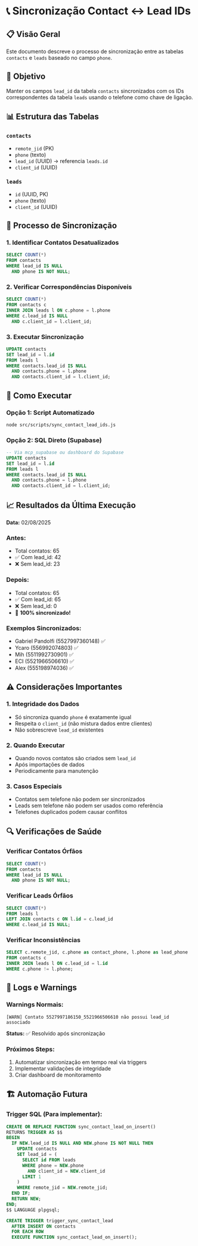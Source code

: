# 📞 Sincronização Contact ↔ Lead IDs

## 📋 Visão Geral

Este documento descreve o processo de sincronização entre as tabelas `contacts` e `leads` baseado no campo `phone`.

## 🎯 Objetivo

Manter os campos `lead_id` da tabela `contacts` sincronizados com os IDs correspondentes da tabela `leads` usando o telefone como chave de ligação.

## 📊 Estrutura das Tabelas

### `contacts`
- `remote_jid` (PK)
- `phone` (texto)
- `lead_id` (UUID) → referencia `leads.id`
- `client_id` (UUID)

### `leads` 
- `id` (UUID, PK)
- `phone` (texto)
- `client_id` (UUID)

## 🔄 Processo de Sincronização

### 1. Identificar Contatos Desatualizados
```sql
SELECT COUNT(*) 
FROM contacts 
WHERE lead_id IS NULL 
  AND phone IS NOT NULL;
```

### 2. Verificar Correspondências Disponíveis
```sql
SELECT COUNT(*)
FROM contacts c
INNER JOIN leads l ON c.phone = l.phone 
WHERE c.lead_id IS NULL
  AND c.client_id = l.client_id;
```

### 3. Executar Sincronização
```sql
UPDATE contacts 
SET lead_id = l.id
FROM leads l
WHERE contacts.lead_id IS NULL
  AND contacts.phone = l.phone
  AND contacts.client_id = l.client_id;
```

## 🚀 Como Executar

### Opção 1: Script Automatizado
```bash
node src/scripts/sync_contact_lead_ids.js
```

### Opção 2: SQL Direto (Supabase)
```sql
-- Via mcp_supabase ou dashboard do Supabase
UPDATE contacts 
SET lead_id = l.id
FROM leads l
WHERE contacts.lead_id IS NULL
  AND contacts.phone = l.phone
  AND contacts.client_id = l.client_id;
```

## 📈 Resultados da Última Execução

**Data:** 02/08/2025

### Antes:
- Total contatos: 65
- ✅ Com lead_id: 42
- ❌ Sem lead_id: 23

### Depois:
- Total contatos: 65  
- ✅ Com lead_id: 65
- ❌ Sem lead_id: 0
- 🎯 **100% sincronizado!**

### Exemplos Sincronizados:
- Gabriel Pandolfi (5527997360148) ✅
- Ycaro (556992074803) ✅  
- Mih (5511992730901) ✅
- ECI (5521966506610) ✅
- Alex (555198974036) ✅

## ⚠️ Considerações Importantes

### 1. **Integridade dos Dados**
- Só sincroniza quando `phone` é exatamente igual
- Respeita o `client_id` (não mistura dados entre clientes)
- Não sobrescreve `lead_id` existentes

### 2. **Quando Executar**
- Quando novos contatos são criados sem `lead_id`
- Após importações de dados
- Periodicamente para manutenção

### 3. **Casos Especiais**
- Contatos sem telefone não podem ser sincronizados
- Leads sem telefone não podem ser usados como referência
- Telefones duplicados podem causar conflitos

## 🔍 Verificações de Saúde

### Verificar Contatos Órfãos
```sql
SELECT COUNT(*) 
FROM contacts 
WHERE lead_id IS NULL 
  AND phone IS NOT NULL;
```

### Verificar Leads Órfãos  
```sql
SELECT COUNT(*)
FROM leads l
LEFT JOIN contacts c ON l.id = c.lead_id
WHERE c.lead_id IS NULL;
```

### Verificar Inconsistências
```sql
SELECT c.remote_jid, c.phone as contact_phone, l.phone as lead_phone
FROM contacts c
INNER JOIN leads l ON c.lead_id = l.id
WHERE c.phone != l.phone;
```

## 📝 Logs e Warnings

### Warnings Normais:
```
[WARN] Contato 5527997186150_5521966506610 não possui lead_id associado
```
**Status:** ✅ Resolvido após sincronização

### Próximos Steps:
1. Automatizar sincronização em tempo real via triggers
2. Implementar validações de integridade
3. Criar dashboard de monitoramento

## 🏗️ Automação Futura

### Trigger SQL (Para implementar):
```sql
CREATE OR REPLACE FUNCTION sync_contact_lead_on_insert()
RETURNS TRIGGER AS $$
BEGIN
  IF NEW.lead_id IS NULL AND NEW.phone IS NOT NULL THEN
    UPDATE contacts 
    SET lead_id = (
      SELECT id FROM leads 
      WHERE phone = NEW.phone 
        AND client_id = NEW.client_id 
      LIMIT 1
    )
    WHERE remote_jid = NEW.remote_jid;
  END IF;
  RETURN NEW;
END;
$$ LANGUAGE plpgsql;

CREATE TRIGGER trigger_sync_contact_lead
  AFTER INSERT ON contacts
  FOR EACH ROW
  EXECUTE FUNCTION sync_contact_lead_on_insert();
```